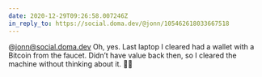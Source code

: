 ```yaml
---
date: 2020-12-29T09:26:58.007246Z
in_reply_to: https://social.doma.dev/@jonn/105462618033667518
---
```

@jonn@social.doma.dev Oh, yes. Last laptop I cleared had a wallet with a Bitcoin from the faucet. Didn’t have value back then, so I cleared the machine without thinking about it. 🤷‍♂️
